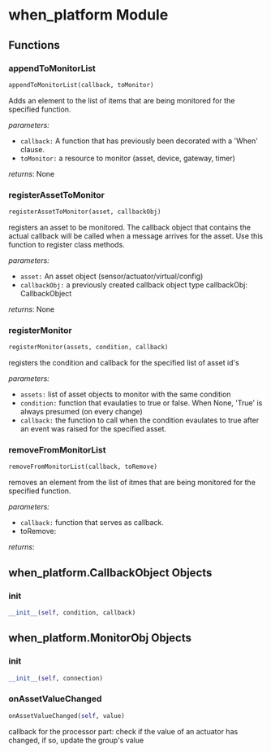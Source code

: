 
# when_platform Module


## Functions

### appendToMonitorList 

```Python
appendToMonitorList(callback, toMonitor)
``` 

Adds an element to the list of items that are being monitored for the specified function.

_parameters:_

- `callback:` A function that has previously been decorated with a 'When' clause.
- `toMonitor:` a resource to monitor (asset, device, gateway, timer)


_returns_: None 

### registerAssetToMonitor 

```Python
registerAssetToMonitor(asset, callbackObj)
``` 

registers an asset to be monitored. The callback object that contains the actual callback will be called when a message
arrives for the asset.
Use this function to register class methods.

_parameters:_

- `asset:` An asset object (sensor/actuator/virtual/config)
- `callbackObj:` a previously created callback object
<type>type callbackObj:</type> CallbackObject


_returns_: None 

### registerMonitor 

```Python
registerMonitor(assets, condition, callback)
``` 

registers the condition and callback for the specified list of asset id's

_parameters:_

- `assets:` list of asset objects to monitor with the same condition
- `condition:` function that evaulaties to true or false. When None, 'True' is always presumed (on every change)
- `callback:` the function to call when the condition evaulates to true after an event was raised for the specified asset. 

### removeFromMonitorList 

```Python
removeFromMonitorList(callback, toRemove)
``` 

removes an element from the list of itmes that are being monitored for the specified function.

_parameters:_

- `callback:` function that serves as callback.
- toRemove:


_returns_: 

## when_platform.CallbackObject Objects



### __init__ 

```Python
__init__(self, condition, callback)
``` 



## when_platform.MonitorObj Objects



### __init__ 

```Python
__init__(self, connection)
``` 



### onAssetValueChanged 

```Python
onAssetValueChanged(self, value)
``` 

callback for the processor part: check if the value of an actuator has changed, if so, update the group's value 
